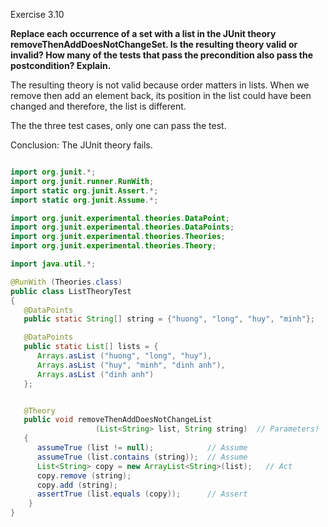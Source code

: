Exercise 3.10

**Replace each occurrence of a set with a list in the JUnit theory removeThenAddDoesNotChangeSet. Is the resulting theory valid or invalid? How many of the tests that pass the precondition also pass the postcondition? Explain.**<br>

The resulting theory is not valid because order matters in lists. When we remove then add an element back, its position in the list could have been changed and therefore, the list is different.

The the three test cases, only one can pass the test.

Conclusion: The JUnit theory fails.

```Java

import org.junit.*;
import org.junit.runner.RunWith;
import static org.junit.Assert.*;
import static org.junit.Assume.*;

import org.junit.experimental.theories.DataPoint;
import org.junit.experimental.theories.DataPoints;
import org.junit.experimental.theories.Theories;
import org.junit.experimental.theories.Theory;

import java.util.*;

@RunWith (Theories.class)
public class ListTheoryTest
{
   @DataPoints
   public static String[] string = {"huong", "long", "huy", "minh"};

   @DataPoints
   public static List[] lists = {
      Arrays.asList ("huong", "long", "huy"),
      Arrays.asList ("huy", "minh", "dinh anh"),
      Arrays.asList ("dinh anh")
   };


   @Theory
   public void removeThenAddDoesNotChangeList
                   (List<String> list, String string)  // Parameters!
   {
      assumeTrue (list != null);            // Assume
      assumeTrue (list.contains (string));  // Assume
      List<String> copy = new ArrayList<String>(list);   // Act
      copy.remove (string);                       
      copy.add (string);
      assertTrue (list.equals (copy));      // Assert
    }
}
```